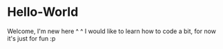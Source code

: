 # Hello-World
Welcome, I'm new here  ^ ^
I would like to learn how to code a bit, for now it's just for fun :p
